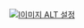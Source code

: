 [![I이미지 ALT 설정](https://i.ytimg.com/vi/RdUIjg3Z_Hc/hqdefault.jpg?sqp=-oaymwE2CPYBEIoBSFXyq4qpAygIARUAAIhCGAFwAcABBvABAfgB_gmAArYFigIMCAAQARhkIGQoZDAP&rs=AOn4CLCplii78nrjP-kuNgonLVNaQeTY2w)](https://www.youtube.com/watch?v=RdUIjg3Z_Hc "ToDoList 에제")
